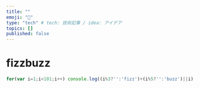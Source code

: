 ```yaml
---
title: ""
emoji: "🙆"
type: "tech" # tech: 技術記事 / idea: アイデア
topics: []
published: false
---
```


# fizzbuzz

``` js:fizzbuzz.js:fizzbuzz.js
for(var i=1;i<101;i++) console.log((i%3?'':'fizz')+(i%5?'':'buzz')||i);
```

